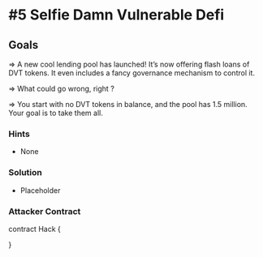 # #5 Selfie Damn Vulnerable Defi

## Goals

=> A new cool lending pool has launched! It’s now offering flash loans of DVT tokens. It even includes a fancy governance mechanism to control it.

=> What could go wrong, right ?

=> You start with no DVT tokens in balance, and the pool has 1.5 million. Your goal is to take them all.

### Hints

- None

### Solution

- Placeholder

### Attacker Contract

contract Hack {

}
